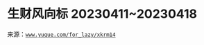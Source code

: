 # 生财风向标 20230411~20230418

来源：[`www.yuque.com/for_lazy/xkrm14`](https://www.yuque.com/for_lazy/xkrm14)